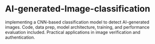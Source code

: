# AI-generated-Image-classification
implementing a CNN-based classification model to detect AI-generated images. Code, data prep, model architecture, training, and performance evaluation included. Practical applications in image verification and authentication.
